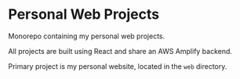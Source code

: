 # Personal Web Projects

Monorepo containing my personal web projects. 

All projects are built using React and share an AWS Amplify backend.

Primary project is my personal website, located in the `web` directory.
